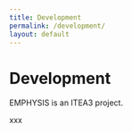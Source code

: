 ```yaml
---
title: Development
permalink: /development/
layout: default
---
```


# Development

EMPHYSIS is an ITEA3 project.

xxx


